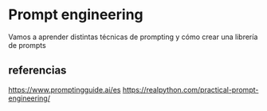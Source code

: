 # Prompt engineering

Vamos a aprender distintas técnicas de prompting y cómo crear una librería de prompts

## referencias
https://www.promptingguide.ai/es
https://realpython.com/practical-prompt-engineering/

